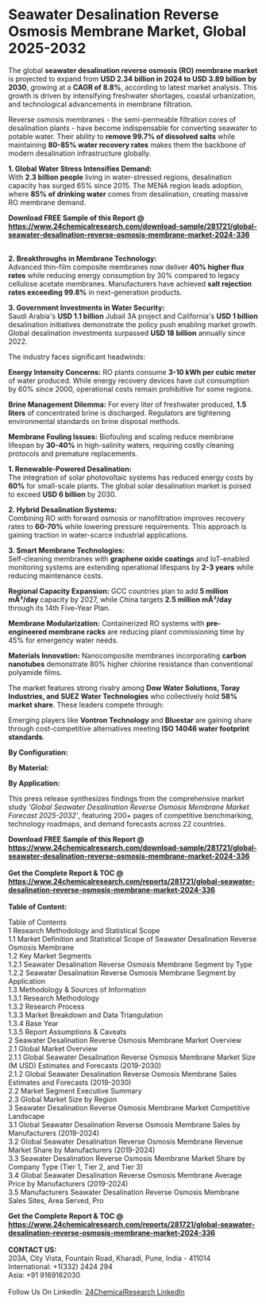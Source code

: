 <h1>Seawater Desalination Reverse Osmosis Membrane Market, Global 2025-2032</h1><p>The global <strong>seawater desalination reverse osmosis (RO) membrane market</strong> is projected to expand from <strong>USD 2.34 billion in 2024 to USD 3.89 billion by 2030</strong>, growing at a <strong>CAGR of 8.8%</strong>, according to latest market analysis. This growth is driven by intensifying freshwater shortages, coastal urbanization, and technological advancements in membrane filtration.</p><p>Reverse osmosis membranes - the semi-permeable filtration cores of desalination plants - have become indispensable for converting seawater to potable water. Their ability to <strong>remove 99.7% of dissolved salts</strong> while maintaining <strong>80-85% water recovery rates</strong> makes them the backbone of modern desalination infrastructure globally.</p><p><strong>1. Global Water Stress Intensifies Demand:</strong><br>
With <strong>2.3 billion people</strong> living in water-stressed regions, desalination capacity has surged 65% since 2015. The MENA region leads adoption, where <strong>85% of drinking water</strong> comes from desalination, creating massive RO membrane demand.</p><div><b>Download FREE Sample of this Report @ 
            <a href="https://www.24chemicalresearch.com/download-sample/281721/global-seawater-desalination-reverse-osmosis-membrane-market-2024-336">
            https://www.24chemicalresearch.com/download-sample/281721/global-seawater-desalination-reverse-osmosis-membrane-market-2024-336</a></b></div><br><p><strong>2. Breakthroughs in Membrane Technology:</strong><br>
Advanced thin-film composite membranes now deliver <strong>40% higher flux rates</strong> while reducing energy consumption by 30% compared to legacy cellulose acetate membranes. Manufacturers have achieved <strong>salt rejection rates exceeding 99.8%</strong> in next-generation products.</p><p><strong>3. Government Investments in Water Security:</strong><br>
Saudi Arabia's <strong>USD 1.1 billion</strong> Jubail 3A project and California's <strong>USD 1 billion</strong> desalination initiatives demonstrate the policy push enabling market growth. Global desalination investments surpassed <strong>USD 18 billion</strong> annually since 2022.</p><p>The industry faces significant headwinds:</p><p><strong>Energy Intensity Concerns:</strong> RO plants consume <strong>3-10 kWh per cubic meter</strong> of water produced. While energy recovery devices have cut consumption by 60% since 2000, operational costs remain prohibitive for some regions.</p><p><strong>Brine Management Dilemma:</strong> For every liter of freshwater produced, <strong>1.5 liters</strong> of concentrated brine is discharged. Regulators are tightening environmental standards on brine disposal methods.</p><p><strong>Membrane Fouling Issues:</strong> Biofouling and scaling reduce membrane lifespan by <strong>30-40%</strong> in high-salinity waters, requiring costly cleaning protocols and premature replacements.</p><p><strong>1. Renewable-Powered Desalination:</strong><br>
The integration of solar photovoltaic systems has reduced energy costs by <strong>60%</strong> for small-scale plants. The global solar desalination market is poised to exceed <strong>USD 6 billion</strong> by 2030.</p><p><strong>2. Hybrid Desalination Systems:</strong><br>
Combining RO with forward osmosis or nanofiltration improves recovery rates to <strong>60-70%</strong> while lowering pressure requirements. This approach is gaining traction in water-scarce industrial applications.</p><p><strong>3. Smart Membrane Technologies:</strong><br>
Self-cleaning membranes with <strong>graphene oxide coatings</strong> and IoT-enabled monitoring systems are extending operational lifespans by <strong>2-3 years</strong> while reducing maintenance costs.</p><p><strong>Regional Capacity Expansion:</strong> GCC countries plan to add <strong>5 million mÂ³/day</strong> capacity by 2027, while China targets <strong>2.5 million mÂ³/day</strong> through its 14th Five-Year Plan.</p><p><strong>Membrane Modularization:</strong> Containerized RO systems with <strong>pre-engineered membrane racks</strong> are reducing plant commissioning time by 45% for emergency water needs.</p><p><strong>Materials Innovation:</strong> Nanocomposite membranes incorporating <strong>carbon nanotubes</strong> demonstrate 80% higher chlorine resistance than conventional polyamide films.</p><p>The market features strong rivalry among <strong>Dow Water Solutions, Toray Industries, and SUEZ Water Technologies</strong> who collectively hold <strong>58% market share</strong>. These leaders compete through:</p><p>Emerging players like <strong>Vontron Technology</strong> and <strong>Bluestar</strong> are gaining share through cost-competitive alternatives meeting <strong>ISO 14046 water footprint standards</strong>.</p><p><strong>By Configuration:</strong></p><p><strong>By Material:</strong></p><p><strong>By Application:</strong></p><p>This press release synthesizes findings from the comprehensive market study <em>'Global Seawater Desalination Reverse Osmosis Membrane Market Forecast 2025-2032'</em>, featuring 200+ pages of competitive benchmarking, technology roadmaps, and demand forecasts across 22 countries.</p><div><b>Download FREE Sample of this Report @ 
            <a href="https://www.24chemicalresearch.com/download-sample/281721/global-seawater-desalination-reverse-osmosis-membrane-market-2024-336">
            https://www.24chemicalresearch.com/download-sample/281721/global-seawater-desalination-reverse-osmosis-membrane-market-2024-336</a></b></div><br><div><b>Get the Complete Report & TOC @ 
            <a href="https://www.24chemicalresearch.com/reports/281721/global-seawater-desalination-reverse-osmosis-membrane-market-2024-336">
            https://www.24chemicalresearch.com/reports/281721/global-seawater-desalination-reverse-osmosis-membrane-market-2024-336</a></b></div><br>
            <b>Table of Content:</b><p>Table of Contents<br />
 1 Research Methodology and Statistical Scope<br />
 1.1 Market Definition and Statistical Scope of Seawater Desalination Reverse Osmosis Membrane<br />
 1.2 Key Market Segments<br />
 1.2.1 Seawater Desalination Reverse Osmosis Membrane Segment by Type<br />
 1.2.2 Seawater Desalination Reverse Osmosis Membrane Segment by Application<br />
 1.3 Methodology & Sources of Information<br />
 1.3.1 Research Methodology<br />
 1.3.2 Research Process<br />
 1.3.3 Market Breakdown and Data Triangulation<br />
 1.3.4 Base Year<br />
 1.3.5 Report Assumptions & Caveats<br />
 2 Seawater Desalination Reverse Osmosis Membrane Market Overview<br />
 2.1 Global Market Overview<br />
 2.1.1 Global Seawater Desalination Reverse Osmosis Membrane Market Size (M USD) Estimates and Forecasts (2019-2030)<br />
 2.1.2 Global Seawater Desalination Reverse Osmosis Membrane Sales Estimates and Forecasts (2019-2030)<br />
 2.2 Market Segment Executive Summary<br />
 2.3 Global Market Size by Region<br />
 3 Seawater Desalination Reverse Osmosis Membrane Market Competitive Landscape<br />
 3.1 Global Seawater Desalination Reverse Osmosis Membrane Sales by Manufacturers (2019-2024)<br />
 3.2 Global Seawater Desalination Reverse Osmosis Membrane Revenue Market Share by Manufacturers (2019-2024)<br />
 3.3 Seawater Desalination Reverse Osmosis Membrane Market Share by Company Type (Tier 1, Tier 2, and Tier 3)<br />
 3.4 Global Seawater Desalination Reverse Osmosis Membrane Average Price by Manufacturers (2019-2024)<br />
 3.5 Manufacturers Seawater Desalination Reverse Osmosis Membrane Sales Sites, Area Served, Pro</p><div><b>Get the Complete Report & TOC @ 
            <a href="https://www.24chemicalresearch.com/reports/281721/global-seawater-desalination-reverse-osmosis-membrane-market-2024-336">
            https://www.24chemicalresearch.com/reports/281721/global-seawater-desalination-reverse-osmosis-membrane-market-2024-336</a></b></div><br><b>CONTACT US:</b><br>
            203A, City Vista, Fountain Road, Kharadi, Pune, India - 411014<br>
            International: +1(332) 2424 294<br>
            Asia: +91 9169162030 <br><br>
            Follow Us On LinkedIn: <a href="https://www.linkedin.com/company/24chemicalresearch/">24ChemicalResearch LinkedIn</a>